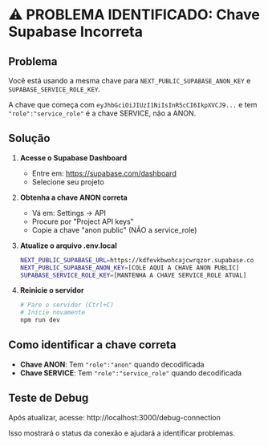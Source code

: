 # ⚠️ PROBLEMA IDENTIFICADO: Chave Supabase Incorreta

## Problema
Você está usando a mesma chave para `NEXT_PUBLIC_SUPABASE_ANON_KEY` e `SUPABASE_SERVICE_ROLE_KEY`. 

A chave que começa com `eyJhbGciOiJIUzI1NiIsInR5cCI6IkpXVCJ9...` e tem `"role":"service_role"` é a chave SERVICE, não a ANON.

## Solução

1. **Acesse o Supabase Dashboard**
   - Entre em: https://supabase.com/dashboard
   - Selecione seu projeto

2. **Obtenha a chave ANON correta**
   - Vá em: Settings → API
   - Procure por "Project API keys"
   - Copie a chave "anon public" (NÃO a service_role)

3. **Atualize o arquivo .env.local**
   ```bash
   NEXT_PUBLIC_SUPABASE_URL=https://kdfevkbwohcajcwrqzor.supabase.co
   NEXT_PUBLIC_SUPABASE_ANON_KEY=[COLE AQUI A CHAVE ANON PUBLIC]
   SUPABASE_SERVICE_ROLE_KEY=[MANTENHA A CHAVE SERVICE_ROLE ATUAL]
   ```

4. **Reinicie o servidor**
   ```bash
   # Pare o servidor (Ctrl+C)
   # Inicie novamente
   npm run dev
   ```

## Como identificar a chave correta

- **Chave ANON**: Tem `"role":"anon"` quando decodificada
- **Chave SERVICE**: Tem `"role":"service_role"` quando decodificada

## Teste de Debug

Após atualizar, acesse: http://localhost:3000/debug-connection

Isso mostrará o status da conexão e ajudará a identificar problemas.